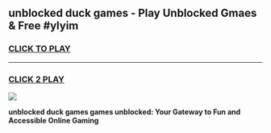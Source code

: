
## unblocked duck games - Play Unblocked Gmaes & Free #ylyim
<h3>
<a href="https://premium.freeplayer.one?title=unblocked_duck_games&ref=03M">CLICK TO PLAY</a></h3>
<hr>

<h3>
<a href="https://premium.freeplayer.one?title=unblocked_duck_games&ref=03M">CLICK 2 PLAY</a>
  
</h3>

<a href="https://premium.freeplayer.one?title=unblocked_duck_games&ref=03M"><img src="https://clearcache.store/games.png"></a>


**unblocked duck games games unblocked: Your Gateway to Fun and Accessible Online Gaming**

